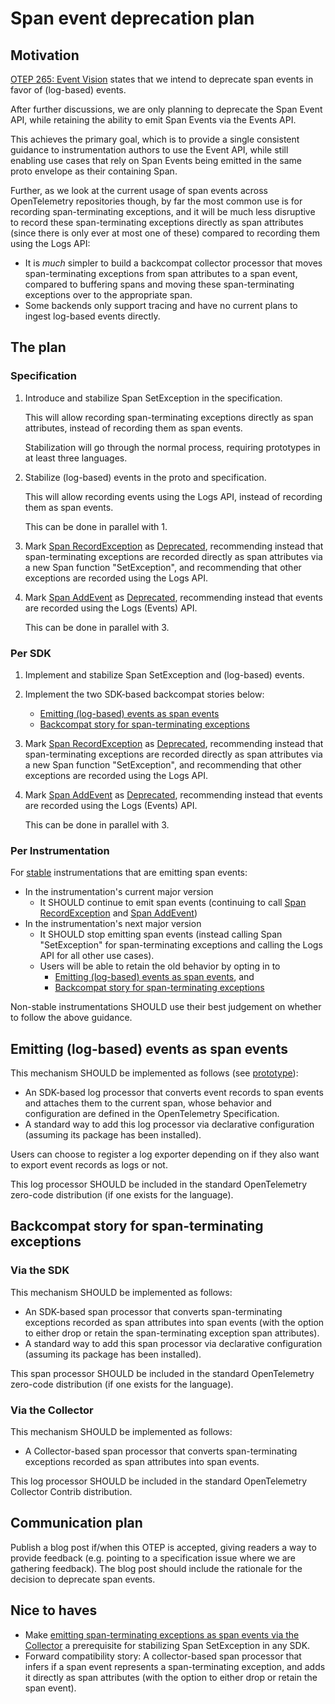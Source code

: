 # Span event deprecation plan

## Motivation

[OTEP 265: Event Vision](0265-event-vision.md) states that we intend to
deprecate span events in favor of (log-based) events.

After further discussions, we are only planning to deprecate the Span Event
API, while retaining the ability to emit Span Events via the Events API.

This achieves the primary goal, which is to provide a single consistent
guidance to instrumentation authors to use the Event API, while still
enabling use cases that rely on Span Events being emitted in the same proto
envelope as their containing Span.

Further, as we look at the current usage of span events across OpenTelemetry
repositories though, by far the most common
use is for recording span-terminating exceptions, and it will be much less
disruptive to record these span-terminating exceptions directly as span
attributes (since there is only ever at most one of these) compared to
recording them using the Logs API:

- It is _much_ simpler to build a backcompat collector processor that moves
  span-terminating exceptions from span attributes to a span event,
  compared to buffering spans and moving these span-terminating exceptions
  over to the appropriate span.
- Some backends only support tracing and have no current plans to ingest
  log-based events directly.

## The plan

### Specification

1. Introduce and stabilize Span SetException in the specification.

   This will allow recording span-terminating exceptions directly as span
   attributes, instead of recording them as span events.

   Stabilization will go through the normal process, requiring prototypes
   in at least three languages.

2. Stabilize (log-based) events in the proto and specification.

   This will allow recording events using the Logs API, instead of recording
   them as span events.

   This can be done in parallel with 1.

3. Mark [Span RecordException](../specification/trace/api.md#record-exception)
   as [Deprecated](../specification/document-status.md#lifecycle-status),
   recommending instead that span-terminating exceptions are recorded directly
   as span attributes via a new Span function "SetException", and recommending
   that other exceptions are recorded using the Logs API.

4. Mark [Span AddEvent](../specification/trace/api.md#add-events)
   as [Deprecated](../specification/document-status.md#lifecycle-status),
   recommending instead that events are recorded using the Logs (Events) API.

   This can be done in parallel with 3.

### Per SDK

1. Implement and stabilize Span SetException and (log-based) events.

2. Implement the two SDK-based backcompat stories below:

   - [Emitting (log-based) events as span events](#emitting-log-based-events-as-span-events)
   - [Backcompat story for span-terminating exceptions](#via-the-sdk)

3. Mark
   [Span RecordException](../specification/trace/api.md#record-exception)
   as [Deprecated](../specification/document-status.md#lifecycle-status),
   recommending instead that span-terminating exceptions are recorded directly
   as span attributes via a new Span function "SetException", and recommending
   that other exceptions are recorded using the Logs API.

4. Mark [Span AddEvent](../specification/trace/api.md#add-events)
   as [Deprecated](../specification/document-status.md#lifecycle-status),
   recommending instead that events are recorded using the Logs (Events) API.

   This can be done in parallel with 3.

### Per Instrumentation

For [stable](../specification/versioning-and-stability.md#stable)
instrumentations that are emitting span events:

- In the instrumentation's current major version
  - It SHOULD continue to emit span events
    (continuing to call
    [Span RecordException](../specification/trace/api.md#record-exception)
    and [Span AddEvent](../specification/trace/api.md#add-events))
- In the instrumentation's next major version
  - It SHOULD stop emitting span events
    (instead calling Span "SetException" for span-terminating exceptions
    and calling the Logs API for all other use cases).
  - Users will be able to retain the old behavior by opting in to
    - [Emitting (log-based) events as span events](#emitting-log-based-events-as-span-events), and
    - [Backcompat story for span-terminating exceptions](#backcompat-story-for-span-terminating-exceptions)

Non-stable instrumentations SHOULD use their best judgement on whether to follow
the above guidance.

## Emitting (log-based) events as span events

This mechanism SHOULD be implemented as follows (see
[prototype](https://github.com/open-telemetry/opentelemetry-java-contrib/blob/80adbe1cf8de647afa32c68f921aef2bbd4dfd71/processors/README.md#event-to-spanevent-bridge)):

- An SDK-based log processor that converts event records to span events
  and attaches them to the current span, whose behavior and configuration
  are defined in the OpenTelemetry Specification.
- A standard way to add this log processor via declarative configuration
  (assuming its package has been installed).

Users can choose to register a log exporter depending on if they also want
to export event records as logs or not.

This log processor SHOULD be included in the standard
OpenTelemetry zero-code distribution (if one exists for the language).

## Backcompat story for span-terminating exceptions

### Via the SDK

This mechanism SHOULD be implemented as follows:

- An SDK-based span processor that converts span-terminating exceptions
  recorded as span attributes into span events
  (with the option to either drop or retain the span-terminating exception
  span attributes).
- A standard way to add this span processor via declarative configuration
  (assuming its package has been installed).

This span processor SHOULD be included in the standard
OpenTelemetry zero-code distribution (if one exists for the language).

### Via the Collector

This mechanism SHOULD be implemented as follows:

- A Collector-based span processor that converts span-terminating exceptions
  recorded as span attributes into span events.

This log processor SHOULD be included in the standard
OpenTelemetry Collector Contrib distribution.

## Communication plan

Publish a blog post if/when this OTEP is accepted, giving readers a way to
provide feedback (e.g. pointing to a specification issue where we are
gathering feedback). The blog post should include the rationale for the
decision to deprecate span events.

## Nice to haves

- Make [emitting span-terminating exceptions as span events via the
  Collector](#via-the-collector)
  a prerequisite for stabilizing Span SetException in any SDK.
- Forward compatibility story: A collector-based span processor that infers
  if a span event represents a span-terminating exception, and adds it
  directly as span attributes
  (with the option to either drop or retain the span event).
